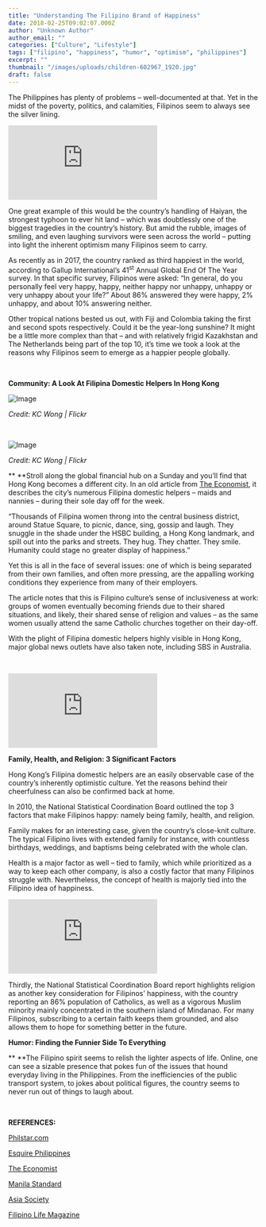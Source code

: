 ```yaml
---
title: "Understanding The Filipino Brand of Happiness"
date: 2018-02-25T09:02:07.000Z
author: "Unknown Author"
author_email: ""
categories: ["Culture", "Lifestyle"]
tags: ["filipino", "happiness", "humor", "optimism", "philippines"]
excerpt: ""
thumbnail: "/images/uploads/children-602967_1920.jpg"
draft: false
---
```


The Philippines has plenty of problems – well-documented at that. Yet in the midst of the poverty, politics, and calamities, Filipinos seem to always see the silver lining.

<iframe src="https://www.youtube.com/embed/fOL4vaDbhsc" frameborder="0" allow="accelerometer; autoplay; clipboard-write; encrypted-media; gyroscope; picture-in-picture" allowfullscreen></iframe>

One great example of this would be the country’s handling of Haiyan, the strongest typhoon to ever hit land – which was doubtlessly one of the biggest tragedies in the country’s history. But amid the rubble, images of smiling, and even laughing survivors were seen across the world – putting into light the inherent optimism many Filipinos seem to carry.

As recently as in 2017, the country ranked as third happiest in the world, according to Gallup International’s 41<sup>st</sup> Annual Global End Of The Year survey. In that specific survey, Filipinos were asked: “In general, do you personally feel very happy, happy, neither happy nor unhappy, unhappy or very unhappy about your life?” About 86% answered they were happy, 2% unhappy, and about 10% answering neither.

Other tropical nations bested us out, with Fiji and Colombia taking the first and second spots respectively. Could it be the year-long sunshine? It might be a little more complex than that – and with relatively frigid Kazakhstan and The Netherlands being part of the top 10, it’s time we took a look at the reasons why Filipinos seem to emerge as a happier people globally.

&nbsp;

**Community: A Look At Filipina Domestic Helpers In Hong Kong**

![Image](/images/uploads/6982826082_53c9de5e4b_b-1024x683.jpg)

*Credit: KC Wong | Flickr*

&nbsp;

![Image](/images/uploads/7128911245_6bc075e603_b-1024x683.jpg)

*Credit: KC Wong | Flickr*

** **Stroll along the global financial hub on a Sunday and you’ll find that Hong Kong becomes a different city. In an old article from [The Economist](http://www.economist.com/node/883909), it describes the city’s numerous Filipina domestic helpers – maids and nannies – during their sole day off for the week.

“Thousands of Filipina women throng into the central business district, around Statue Square, to picnic, dance, sing, gossip and laugh. They snuggle in the shade under the HSBC building, a Hong Kong landmark, and spill out into the parks and streets. They hug. They chatter. They smile. Humanity could stage no greater display of happiness.”

Yet this is all in the face of several issues: one of which is being separated from their own families, and often more pressing, are the appalling working conditions they experience from many of their employers.

The article notes that this is Filipino culture’s sense of inclusiveness at work: groups of women eventually becoming friends due to their shared situations, and likely, their shared sense of religion and values – as the same women usually attend the same Catholic churches together on their day-off.

With the plight of Filipina domestic helpers highly visible in Hong Kong, major global news outlets have also taken note, including SBS in Australia.

&nbsp;

<iframe src="https://www.youtube.com/embed/bcOxMp0akhU" frameborder="0" allow="accelerometer; autoplay; clipboard-write; encrypted-media; gyroscope; picture-in-picture" allowfullscreen></iframe>

**Family, Health, and Religion: 3 Significant Factors**

Hong Kong’s Filipina domestic helpers are an easily observable case of the country’s inherently optimistic culture. Yet the reasons behind their cheerfulness can also be confirmed back at home.

In 2010, the National Statistical Coordination Board outlined the top 3 factors that make Filipinos happy: namely being family, health, and religion.

Family makes for an interesting case, given the country’s close-knit culture. The typical Filipino lives with extended family for instance, with countless birthdays, weddings, and baptisms being celebrated with the whole clan.

Health is a major factor as well – tied to family, which while prioritized as a way to keep each other company, is also a costly factor that many Filipinos struggle with. Nevertheless, the concept of health is majorly tied into the Filipino idea of happiness.

<iframe src="https://www.instagram.com/p/BYdRnLJgOCN/embed" frameborder="0" scrolling="no" allowtransparency="true"></iframe>

Thirdly, the National Statistical Coordination Board report highlights religion as another key consideration for Filipinos’ happiness, with the country reporting an 86% population of Catholics, as well as a vigorous Muslim minority mainly concentrated in the southern island of Mindanao. For many Filipinos, subscribing to a certain faith keeps them grounded, and also allows them to hope for something better in the future.

**Humor: Finding the Funnier Side To Everything**

** **The Filipino spirit seems to relish the lighter aspects of life. Online, one can see a sizable presence that pokes fun of the issues that hound everyday living in the Philippines. From the inefficiencies of the public transport system, to jokes about political figures, the country seems to never run out of things to laugh about.

&nbsp;

**REFERENCES:**

[Philstar.com](http://www.philstar.com/headlines/2018/01/02/1773913/philippines-among-happiest-most-optimistic-countries-world-report)

[Esquire Philippines](https://www.esquiremag.ph/culture/lifestyle/the-philippines-is-the-3rd-happiest-country-in-the-world-for-2017-a00225-20180103)

[The Economist](http://www.economist.com/node/883909)

[Manila Standard](http://manilastandard.net/mobile/article/106000)

[Asia Society](https://asiasociety.org/education/religion-philippines)

[Filipino Life Magazine](http://filipinolifemagazine.com/the-indestructible-pinoy-humor/)
